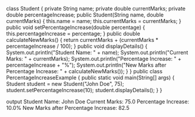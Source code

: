 class Student {
    private String name;
    private double currentMarks;
    private double percentageIncrease;
    public Student(String name, double currentMarks) {
        this.name = name;
        this.currentMarks = currentMarks;
    }
    public void setPercentageIncrease(double percentage) {
        this.percentageIncrease = percentage;
    }
    public double calculateNewMarks() {
        return currentMarks + (currentMarks * percentageIncrease / 100);
    }
    public void displayDetails() {
        System.out.println("Student Name: " + name);
        System.out.println("Current Marks: " + currentMarks);
        System.out.println("Percentage Increase: " + percentageIncrease + "%");
        System.out.println("New Marks after Percentage Increase: " + calculateNewMarks());
    }
}
public class PercentageIncreaseExample {
    public static void main(String[] args) {
        Student student = new Student("John Doe", 75);
        student.setPercentageIncrease(10);
        student.displayDetails();
    }
}

output
Student Name: John Doe
Current Marks: 75.0
Percentage Increase: 10.0%
New Marks after Percentage Increase: 82.5

